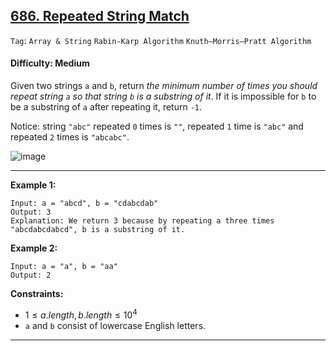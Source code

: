 ## [686. Repeated String Match](https://leetcode.com/problems/repeated-string-match/)

```Tag```: ```Array & String``` ```Rabin-Karp Algorithm``` ```Knuth–Morris–Pratt Algorithm```

#### Difficulty: Medium

Given two strings ```a``` and ```b```, return _the minimum number of times you should repeat string ```a``` so that string ```b``` is a substring of it_. If it is impossible for ```b```​​​​​​ to be a substring of ```a``` after repeating it, return ```-1```.

Notice: string ```"abc"``` repeated ```0``` times is ```""```, repeated ```1``` time is ```"abc"``` and repeated ```2``` times is ```"abcabc"```.

![image](https://github.com/quananhle/Python/assets/35042430/a2550b49-8f82-430b-9f5b-3b4008a09fb6)

---

__Example 1:__
```
Input: a = "abcd", b = "cdabcdab"
Output: 3
Explanation: We return 3 because by repeating a three times "abcdabcdabcd", b is a substring of it.
```

__Example 2:__
```
Input: a = "a", b = "aa"
Output: 2
```

__Constraints:__

- $1 \le a.length, b.length \le 10^{4}$
- ```a``` and ```b``` consist of lowercase English letters.

---

